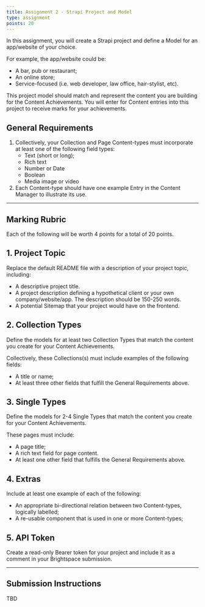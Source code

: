 ```yaml
---
title: Assignment 2 - Strapi Project and Model
type: assignment
points: 20
---
```


In this assignment, you will create a Strapi project and define a Model for an app/website of your choice.

For example, the app/website could be:
- A bar, pub or restaurant;
- An online store;
- Service-focused (i.e. web developer, law office, hair-stylist, etc).

This project model should match and represent the content you are building for the Content Achievements. You will enter for Content entries into this project to receive marks for your achievements.

## General Requirements
1. Collectively, your Collection and Page Content-types must incorporate at least one of the following field types:
    - Text (short or long);
    - Rich text
    - Number or Date
    - Boolean
    - Media image or video
2. Each Content-type should have one example Entry in the Content Manager to illustrate its use.

---

## Marking Rubric
Each of the following will be worth 4 points for a total of 20 points.

## 1. Project Topic
Replace the default README file with a description of your project topic, including:
- A descriptive project title.
- A project description defining a hypothetical client or your own company/website/app. The description should be 150-250 words.
- A potential Sitemap that your project would have on the frontend.

## 2. Collection Types
Define the models for at least two Collection Types that match the content you create for your Content Achievements.

Collectively, these Collections(s) must include examples of the following fields:
- A title or name;
- At least three other fields that fulfill the General Requirements above.

## 3. Single Types
Define the models for 2-4 Single Types that match the content you create for your Content Achievements. 

These pages must include:
- A page title;
- A rich text field for page content.
- At least one other field that fulfills the General Requirements above.

## 4. Extras
Include at least one example of each of the following:
- An appropriate bi-directional relation between two Content-types, logically labelled;
- A re-usable component that is used in one or more Content-types;

## 5. API Token
Create a read-only Bearer token for your project and include it as a comment in your Brightspace submission.

---

## Submission Instructions
TBD
